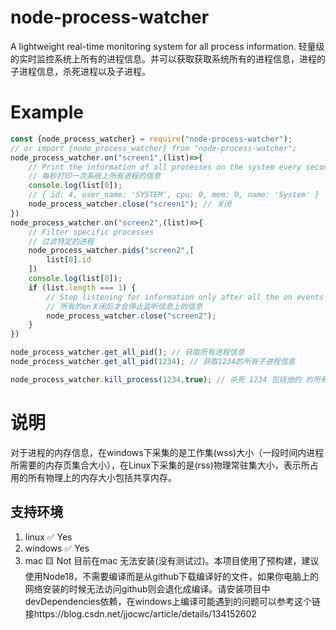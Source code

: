 # node-process-watcher
A lightweight real-time monitoring system for all process information.
轻量级的实时监控系统上所有的进程信息。并可以获取获取系统所有的进程信息，进程的子进程信息，杀死进程以及子进程。
# Example
```js
const {node_process_watcher} = require("node-process-watcher");
// or import {node_process_watcher} from "node-process-watcher";
node_process_watcher.on("screen1",(list)=>{
    // Print the information of all processes on the system every second
    // 每秒打印一次系统上所有进程的信息
    console.log(list[0]);
    // { id: 4, user_name: 'SYSTEM', cpu: 0, mem: 0, name: 'System' }
    node_process_watcher.close("screen1"); // 关闭
})
node_process_watcher.on("screen2",(list)=>{
    // Filter specific processes
    // 过滤特定的进程
    node_process_watcher.pids("screen2",[
        list[0].id
    ])
    console.log(list[0]);
    if (list.length === 1) {
        // Stop listening for information only after all the on events are closed
        // 所有的on关闭后才会停止监听信息上的信息
        node_process_watcher.close("screen2");
    }
})

node_process_watcher.get_all_pid(); // 获取所有进程信息
node_process_watcher.get_all_pid(1234); // 获取1234的所有子进程信息

node_process_watcher.kill_process(1234,true); // 杀死 1234 包括他的 的所有子进程

```

# 说明
对于进程的内存信息，在windows下采集的是工作集(wss)大小（一段时间内进程所需要的内存页集合大小），在Linux下采集的是(rss)物理常驻集大小，表示所占用的所有物理上的内存大小包括共享内存。
##  支持环境
1. linux ✅ Yes
2. windows ✅ Yes
3. mac 🟨 Not
   目前在mac 无法安装(没有测试过)。本项目使用了预构建，建议使用Node18，不需要编译而是从github下载编译好的文件，如果你电脑上的网络安装的时候无法访问github则会退化成编译。请安装项目中devDependencies依赖，在windows上编译可能遇到的问题可以参考这个链接https://blog.csdn.net/jjocwc/article/details/134152602

